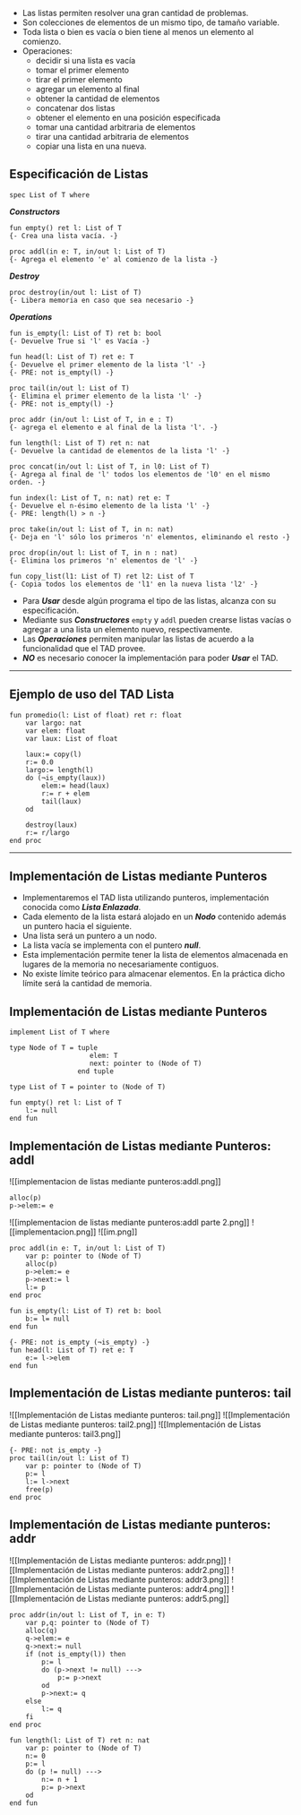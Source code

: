 - Las listas permiten resolver una gran cantidad de problemas.
- Son colecciones de elementos de un mismo tipo, de tamaño variable.
- Toda lista o bien es vacía o bien tiene al menos un elemento al comienzo.
- Operaciones:
	- decidir si una lista es vacía
	- tomar el primer elemento
	- tirar el primer elemento
	- agregar un elemento al final
	- obtener la cantidad de elementos
	- concatenar dos listas
	- obtener el elemento en una posición especificada
	- tomar una cantidad arbitraria de elementos
	- tirar una cantidad arbitraria de elementos
	- copiar una lista en una nueva.

## Especificación de Listas
```LenguajeDeLaMateria
spec List of T where
```

***Constructors***
```LenguajeDeLaMateria
fun empty() ret l: List of T
{- Crea una lista vacía. -}

proc addl(in e: T, in/out l: List of T)
{- Agrega el elemento 'e' al comienzo de la lista -}
```

***Destroy***
```LenguajeDeLaMateria
proc destroy(in/out l: List of T)
{- Libera memoria en caso que sea necesario -}
```

***Operations***
```LenguajeDeLaMateria
fun is_empty(l: List of T) ret b: bool
{- Devuelve True si 'l' es Vacía -}

fun head(l: List of T) ret e: T 
{- Devuelve el primer elemento de la lista 'l' -} 
{- PRE: not is_empty(l) -}

proc tail(in/out l: List of T) 
{- Elimina el primer elemento de la lista 'l' -}
{- PRE: not is_empty(l) -}

proc addr (in/out l: List of T, in e : T) 
{- agrega el elemento e al final de la lista 'l'. -}

fun length(l: List of T) ret n: nat 
{- Devuelve la cantidad de elementos de la lista 'l' -}

proc concat(in/out l: List of T, in l0: List of T) 
{- Agrega al final de 'l' todos los elementos de 'l0' en el mismo orden. -}

fun index(l: List of T, n: nat) ret e: T 
{- Devuelve el n-ésimo elemento de la lista 'l' -} 
{- PRE: length(l) > n -}

proc take(in/out l: List of T, in n: nat) 
{- Deja en 'l' sólo los primeros 'n' elementos, eliminando el resto -}

proc drop(in/out l: List of T, in n : nat) 
{- Elimina los primeros 'n' elementos de 'l' -}

fun copy_list(l1: List of T) ret l2: List of T 
{- Copia todos los elementos de 'l1' en la nueva lista 'l2' -}
```

- Para ***Usar*** desde algún programa el tipo de las listas, alcanza con su especificación.
- Mediante sus ***Constructores*** `empty` y `addl` pueden crearse listas vacías o agregar a una lista un elemento nuevo, respectivamente.
- Las ***Operaciones*** permiten manipular las listas de acuerdo a la funcionalidad que el TAD provee.
- ***NO*** es necesario conocer la implementación para poder ***Usar*** el TAD.
---
## Ejemplo de uso del TAD Lista
```LenguajeDeLaMateria
fun promedio(l: List of float) ret r: float
	var largo: nat
	var elem: float
	var laux: List of float

	laux:= copy(l)
	r:= 0.0
	largo:= length(l)
	do (¬is_empty(laux))
		elem:= head(laux)
		r:= r + elem
		tail(laux)
	od

	destroy(laux)
	r:= r/largo
end proc
```
---
## Implementación de Listas mediante Punteros
- Implementaremos el TAD lista utilizando punteros, implementación conocida como ***Lista Enlazada***.
- Cada elemento de la lista estará alojado en un ***Nodo*** contenido además un puntero hacia el siguiente.
- Una lista será un puntero a un nodo.
- La lista vacía se implementa con el puntero ***null***.
- Esta implementación permite tener la lista de elementos almacenada en lugares de la memoria no necesariamente contiguos.
- No existe límite teórico para almacenar elementos. En la práctica dicho límite será la cantidad de memoria.

## Implementación de Listas mediante Punteros
```LenguajeDeLaMateria
implement List of T where

type Node of T = tuple
					elem: T
					next: pointer to (Node of T)
				 end tuple

type List of T = pointer to (Node of T)

fun empty() ret l: List of T
	l:= null
end fun
```

## Implementación de Listas mediante Punteros: addl
![[implementacion de listas mediante punteros:addl.png]]
```LenguajeDeLaMateria
alloc(p)
p->elem:= e
```
![[implementacion de listas mediante punteros:addl parte 2.png]]
![[implementacion.png]]
![[im.png]]
```LenguajeDeLaMateria
proc addl(in e: T, in/out l: List of T)
	var p: pointer to (Node of T)
	alloc(p)
	p->elem:= e
	p->next:= l
	l:= p
end proc

fun is_empty(l: List of T) ret b: bool
	b:= l= null
end fun

{- PRE: not is_empty (¬is_empty) -}
fun head(l: List of T) ret e: T
	e:= l->elem
end fun
```

## Implementación de Listas mediante punteros: tail

![[Implementación de Listas mediante punteros: tail.png]]
![[Implementación de Listas mediante punteros: tail2.png]]
![[Implementación de Listas mediante punteros: tail3.png]]
```LenguajeDeLaMateria
{- PRE: not is_empty -}
proc tail(in/out l: List of T)
	var p: pointer to (Node of T)
	p:= l
	l:= l->next
	free(p)
end proc
```

## Implementación de Listas mediante punteros: addr
![[Implementación de Listas mediante punteros: addr.png]]
![[Implementación de Listas mediante punteros: addr2.png]]
![[Implementación de Listas mediante punteros: addr3.png]]
![[Implementación de Listas mediante punteros: addr4.png]]
![[Implementación de Listas mediante punteros: addr5.png]]
```LenguajeDeLaMateria
proc addr(in/out l: List of T, in e: T)
	var p,q: pointer to (Node of T)
	alloc(q)
	q->elem:= e
	q->next:= null
	if (not is_empty(l)) then
		p:= l
		do (p->next != null) --->
			p:= p->next
		od
		p->next:= q
	else
		l:= q
	fi
end proc

fun length(l: List of T) ret n: nat
	var p: pointer to (Node of T)
	n:= 0
	p:= l
	do (p != null) --->
		n:= n + 1
		p:= p->next
	od
end fun
```